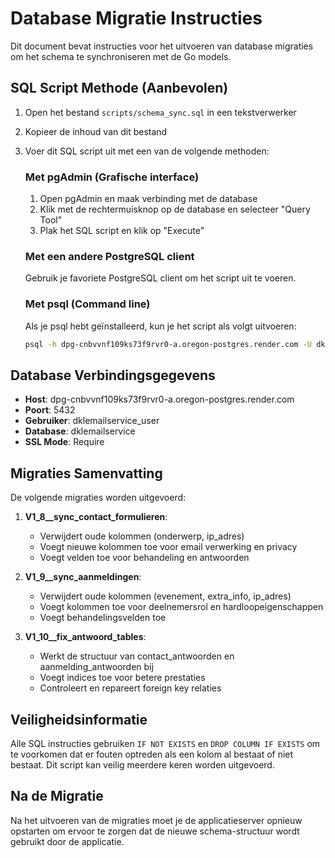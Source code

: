 # Database Migratie Instructies

Dit document bevat instructies voor het uitvoeren van database migraties om het schema te synchroniseren met de Go models.

## SQL Script Methode (Aanbevolen)

1. Open het bestand `scripts/schema_sync.sql` in een tekstverwerker
2. Kopieer de inhoud van dit bestand
3. Voer dit SQL script uit met een van de volgende methoden:
   
   ### Met pgAdmin (Grafische interface)
   
   1. Open pgAdmin en maak verbinding met de database
   2. Klik met de rechtermuisknop op de database en selecteer "Query Tool"
   3. Plak het SQL script en klik op "Execute"
   
   ### Met een andere PostgreSQL client
   
   Gebruik je favoriete PostgreSQL client om het script uit te voeren.
   
   ### Met psql (Command line)
   
   Als je psql hebt geïnstalleerd, kun je het script als volgt uitvoeren:
   
   ```bash
   psql -h dpg-cnbvvnf109ks73f9rvr0-a.oregon-postgres.render.com -U dklemailservice_user -d dklemailservice -f scripts/schema_sync.sql
   ```

## Database Verbindingsgegevens

- **Host**: dpg-cnbvvnf109ks73f9rvr0-a.oregon-postgres.render.com
- **Poort**: 5432
- **Gebruiker**: dklemailservice_user
- **Database**: dklemailservice
- **SSL Mode**: Require

## Migraties Samenvatting

De volgende migraties worden uitgevoerd:

1. **V1_8__sync_contact_formulieren**:
   - Verwijdert oude kolommen (onderwerp, ip_adres)
   - Voegt nieuwe kolommen toe voor email verwerking en privacy
   - Voegt velden toe voor behandeling en antwoorden

2. **V1_9__sync_aanmeldingen**:
   - Verwijdert oude kolommen (evenement, extra_info, ip_adres)
   - Voegt kolommen toe voor deelnemersrol en hardloopeigenschappen
   - Voegt behandelingsvelden toe

3. **V1_10__fix_antwoord_tables**:
   - Werkt de structuur van contact_antwoorden en aanmelding_antwoorden bij
   - Voegt indices toe voor betere prestaties
   - Controleert en repareert foreign key relaties

## Veiligheidsinformatie

Alle SQL instructies gebruiken `IF NOT EXISTS` en `DROP COLUMN IF EXISTS` om te voorkomen dat er fouten optreden als een kolom al bestaat of niet bestaat. Dit script kan veilig meerdere keren worden uitgevoerd.

## Na de Migratie

Na het uitvoeren van de migraties moet je de applicatieserver opnieuw opstarten om ervoor te zorgen dat de nieuwe schema-structuur wordt gebruikt door de applicatie. 